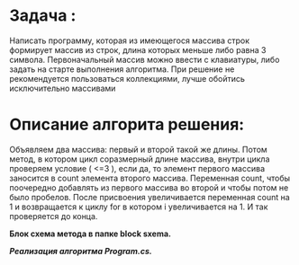 # Задача :

Написать программу, которая из имеющегося массива строк формирует массив из строк, длина которых меньше либо равна 3 символа. Первоначальный массив можно ввести с клавиатуры, либо задать на старте выполнения алгоритма. При решение не рекомендуется пользоваться коллекциями, лучше обойтись исключительно массивами

# Описание алгорита решения:

Объявляем два массива: первый и второй такой же длины. Потом метод, в котором цикл соразмерный длине массива, внутри цикла проверяем условие ( <=3 ), если да, то элемент первого массива заносится в count элемента второго массива. Переменная count, чтобы поочередно добавлять из первого массива во второй и чтобы потом не было пробелов. После присвоения увеличивается переменная count на 1 и возвращается к циклу for в котором i увеличивается на 1. И так проверяется до конца.

**Блок схема метода в папке block sxema.**

***Реализация алгоритма  Program.cs.***